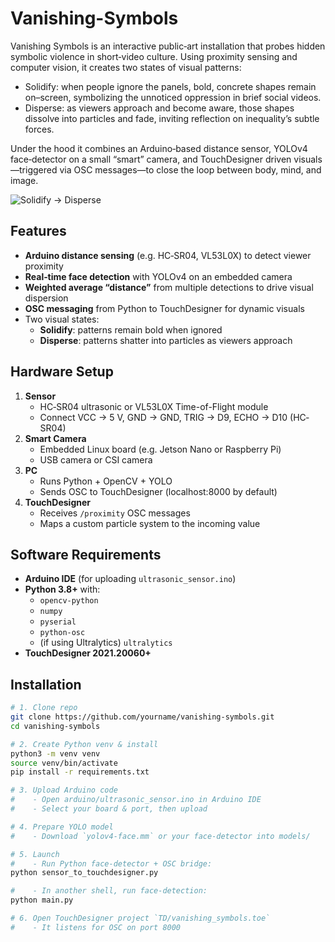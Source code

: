 # Vanishing-Symbols
Vanishing Symbols is an interactive public‐art installation that probes hidden symbolic violence in short‐video culture. Using proximity sensing and computer vision, it creates two states of visual patterns:
- Solidify: when people ignore the panels, bold, concrete shapes remain on–screen, symbolizing the unnoticed oppression in brief social videos.
- Disperse: as viewers approach and become aware, those shapes dissolve into particles and fade, inviting reflection on inequality’s subtle forces.

Under the hood it combines an Arduino‐based distance sensor, YOLOv4 face‐detector on a small “smart” camera, and TouchDesigner driven visuals—triggered via OSC messages—to close the loop between body, mind, and image.

![Solidify → Disperse](./assets/preview.gif)



## Features

- **Arduino distance sensing** (e.g. HC‐SR04, VL53L0X) to detect viewer proximity
- **Real‐time face detection** with YOLOv4 on an embedded camera
- **Weighted average “distance”** from multiple detections to drive visual dispersion
- **OSC messaging** from Python to TouchDesigner for dynamic visuals
- Two visual states:
  - **Solidify**: patterns remain bold when ignored
  - **Disperse**: patterns shatter into particles as viewers approach



## Hardware Setup

1. **Sensor**  
   - HC‐SR04 ultrasonic or VL53L0X Time-of-Flight module  
   - Connect VCC → 5 V, GND → GND, TRIG → D9, ECHO → D10 (HC‐SR04)  
2. **Smart Camera**  
   - Embedded Linux board (e.g. Jetson Nano or Raspberry Pi)  
   - USB camera or CSI camera  
3. **PC**  
   - Runs Python + OpenCV + YOLO  
   - Sends OSC to TouchDesigner (localhost:8000 by default)  
4. **TouchDesigner**  
   - Receives `/proximity` OSC messages  
   - Maps a custom particle system to the incoming value



## Software Requirements

- **Arduino IDE** (for uploading `ultrasonic_sensor.ino`)
- **Python 3.8+** with:
  - `opencv-python`
  - `numpy`
  - `pyserial`
  - `python-osc`
  - (if using Ultralytics) `ultralytics`
- **TouchDesigner 2021.20060+**



## Installation

```bash
# 1. Clone repo
git clone https://github.com/yourname/vanishing-symbols.git
cd vanishing-symbols

# 2. Create Python venv & install
python3 -m venv venv
source venv/bin/activate
pip install -r requirements.txt

# 3. Upload Arduino code
#    - Open arduino/ultrasonic_sensor.ino in Arduino IDE
#    - Select your board & port, then upload

# 4. Prepare YOLO model
#    - Download `yolov4-face.mm` or your face‐detector into models/

# 5. Launch
#    - Run Python face‐detector + OSC bridge:
python sensor_to_touchdesigner.py

#    - In another shell, run face‐detection:
python main.py

# 6. Open TouchDesigner project `TD/vanishing_symbols.toe`
#    - It listens for OSC on port 8000
